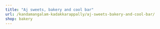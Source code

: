 ```yaml
---
title: "Aj sweets, bakery and cool bar"
url: /kandamangalam-kadakkarappally/aj-sweets-bakery-and-cool-bar/
shop: bakery
---
```

